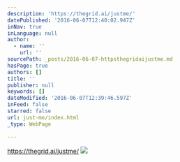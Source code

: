 ```yaml
---
description: 'https://thegrid.ai/justme/'
datePublished: '2016-06-07T12:40:02.947Z'
inNav: true
inLanguage: null
author:
  - name: ''
    url: ''
sourcePath: _posts/2016-06-07-httpsthegridaijustme.md
hasPage: true
authors: []
title: ''
publisher: null
keywords: []
dateModified: '2016-06-07T12:39:46.597Z'
inFeed: false
starred: false
url: just-me/index.html
_type: WebPage

---
```

https://thegrid.ai/justme/
![](https://the-grid-user-content.s3-us-west-2.amazonaws.com/451582b7-8df2-417e-bf06-72f23580353d.png)